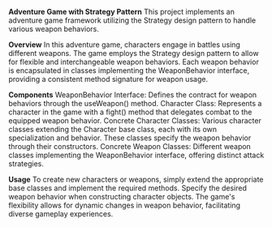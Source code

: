 **Adventure Game with Strategy Pattern**
This project implements an adventure game framework utilizing the Strategy design pattern to handle various weapon behaviors.

**Overview**
In this adventure game, characters engage in battles using different weapons. The game employs the Strategy design pattern to allow for flexible and interchangeable weapon behaviors. 
Each weapon behavior is encapsulated in classes implementing the WeaponBehavior interface, providing a consistent method signature for weapon usage.

**Components**
WeaponBehavior Interface: Defines the contract for weapon behaviors through the useWeapon() method.
Character Class: Represents a character in the game with a fight() method that delegates combat to the equipped weapon behavior.
Concrete Character Classes: Various character classes extending the Character base class, each with its own specialization and behavior. These classes specify the weapon behavior through their constructors.
Concrete Weapon Classes: Different weapon classes implementing the WeaponBehavior interface, offering distinct attack strategies.

**Usage**
To create new characters or weapons, simply extend the appropriate base classes and implement the required methods. 
Specify the desired weapon behavior when constructing character objects. 
The game's flexibility allows for dynamic changes in weapon behavior, facilitating diverse gameplay experiences.


